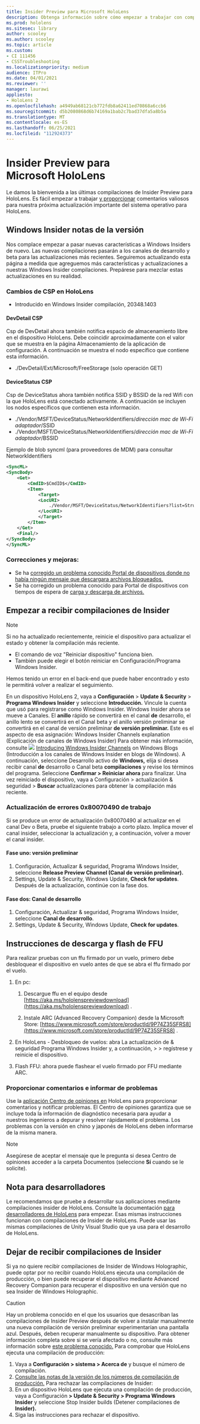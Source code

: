 ```yaml
---
title: Insider Preview para Microsoft HoloLens
description: Obtenga información sobre cómo empezar a trabajar con compilaciones de Insider y proporcionar comentarios valiosos para nuestra próxima actualización principal del sistema operativo para HoloLens.
ms.prod: hololens
ms.sitesec: library
author: scooley
ms.author: scooley
ms.topic: article
ms.custom:
- CI 111456
- CSSTroubleshooting
ms.localizationpriority: medium
audience: ITPro
ms.date: 04/01/2021
ms.reviewer: ''
manager: laurawi
appliesto:
- HoloLens 2
ms.openlocfilehash: a4949ab68121cb772fdb8a62411ed70868a6ccb6
ms.sourcegitcommit: d5b2080868d6b74169a1bab2c7bad37dfa5a8b5a
ms.translationtype: MT
ms.contentlocale: es-ES
ms.lasthandoff: 06/25/2021
ms.locfileid: "112924373"
---
```

# <a name="insider-preview-for-microsoft-hololens"></a>Insider Preview para Microsoft HoloLens

Le damos la bienvenida a las últimas compilaciones de Insider Preview para HoloLens. Es fácil empezar a trabajar [y proporcionar](hololens-insider.md#start-receiving-insider-builds) comentarios valiosos para nuestra próxima actualización importante del sistema operativo para HoloLens.

## <a name="windows-insider-release-notes"></a>Windows Insider notas de la versión

Nos complace empezar a pasar nuevas características a Windows Insiders de nuevo. Las nuevas compilaciones pasarán a los canales de desarrollo y beta para las actualizaciones más recientes. Seguiremos actualizando esta página a medida que agreguemos más características y actualizaciones a nuestras Windows Insider compilaciones. Prepárese para mezclar estas actualizaciones en su realidad. 

### <a name="csp-changes-on-hololens"></a>Cambios de CSP en HoloLens
 
- Introducido en Windows Insider compilación, 20348.1403

#### <a name="devdetail-csp"></a>DevDetail CSP

Csp de DevDetail ahora también notifica espacio de almacenamiento libre en el dispositivo HoloLens. Debe coincidir aproximadamente con el valor que se muestra en la página Almacenamiento de la aplicación de configuración. A continuación se muestra el nodo específico que contiene esta información.

- ./DevDetail/Ext/Microsoft/FreeStorage (solo operación GET)

#### <a name="devicestatus-csp"></a>DeviceStatus CSP

Csp de DeviceStatus ahora también notifica SSID y BSSID de la red Wifi con la que HoloLens está conectado activamente. A continuación se incluyen los nodos específicos que contienen esta información.

- ./Vendor/MSFT/DeviceStatus/NetworkIdentifiers/*dirección mac de Wi-Fi adaptador*/SSID
- ./Vendor/MSFT/DeviceStatus/NetworkIdentifiers/*dirección mac de Wi-Fi adaptador*/BSSID

Ejemplo de blob syncml (para proveedores de MDM) para consultar NetworkIdentifiers

```xml
<SyncML>
<SyncBody>
    <Get>
        <CmdID>$CmdID$</CmdID>
        <Item>
            <Target>
            <LocURI>
                ./Vendor/MSFT/DeviceStatus/NetworkIdentifiers?list=StructData
            </LocURI>
            </Target>
        </Item>
    </Get>
    <Final/>
</SyncBody>
</SyncML>
```

### <a name="fixes-and-improvements"></a>Correcciones y mejoras:

- Se ha [corregido un problema conocido Portal de dispositivos donde no había ningún mensaje que descargara archivos bloqueados.](hololens-troubleshooting.md#downloading-locked-files-doesnt-error)
- Se ha corregido un problema conocido para Portal de dispositivos con tiempos de espera de [carga y descarga de archivos.](hololens-troubleshooting.md#device-portal-file-uploaddownload-times-out)

## <a name="start-receiving-insider-builds"></a>Empezar a recibir compilaciones de Insider
> [!NOTE]
> Si no ha actualizado recientemente, reinicie el dispositivo para actualizar el estado y obtener la compilación más reciente.
> - El comando de voz "Reiniciar dispositivo" funciona bien. 
> - También puede elegir el botón reiniciar en Configuración/Programa Windows Insider.
>
> Hemos tenido un error en el back-end que puede haber encontrado y esto le permitirá volver a realizar el seguimiento.

En un dispositivo HoloLens 2, vaya a **Configuración**  >  **Update & Security**  >  **Programa Windows Insider** y seleccione **Introducción.** Vincule la cuenta que usó para registrarse como Windows Insider.
Windows Insider ahora se mueve a Canales. El **anillo** rápido se convertirá en  el canal  **de** desarrollo, el  anillo lento se convertirá en el Canal beta y el anillo versión preliminar se convertirá en el canal de versión preliminar **de versión preliminar.** Este es el aspecto de esa asignación: Windows Insider Channels explanation (Explicación de canales de Windows Insider) Para obtener más información, consulte ![ ](images/WindowsInsiderChannels.png) [Introducing Windows Insider Channels](https://blogs.windows.com/windowsexperience/2020/06/15/introducing-windows-insider-channels) on Windows Blogs (Introducción a los canales de Windows Insider en blogs de Windows).
A continuación, seleccione Desarrollo activo de **Windows,** elija si desea recibir canal **de** desarrollo o Canal beta **compilaciones** y revise los términos del programa.
Seleccione **Confirmar > Reiniciar ahora** para finalizar. Una vez reiniciado el dispositivo, vaya a Configuración > actualización & seguridad > **Buscar** actualizaciones para obtener la compilación más reciente.
### <a name="update-error-0x80070490-work-around"></a>Actualización de errores 0x80070490 de trabajo
Si se produce un error de actualización 0x80070490 al actualizar en el canal Dev o Beta, pruebe el siguiente trabajo a corto plazo. Implica mover el canal insider, seleccionar la actualización y, a continuación, volver a mover el canal insider.
#### <a name="stage-one---release-preview"></a>Fase uno: versión preliminar
1.  Configuración, Actualizar & seguridad, Programa Windows Insider, seleccione **Release Preview Channel (Canal de versión preliminar).**
2.  Settings, Update & Security, Windows Update, **Check for updates**. Después de la actualización, continúe con la fase dos.
#### <a name="stage-two---dev-channel"></a>Fase dos: Canal de desarrollo
1. Configuración, Actualizar & seguridad, Programa Windows Insider, seleccione **Canal de desarrollo**.
2. Settings, Update & Security, Windows Update, **Check for updates**.
## <a name="ffu-download-and-flash-directions"></a>Instrucciones de descarga y flash de FFU
Para realizar pruebas con un ffu firmado por un vuelo, primero debe desbloquear el dispositivo en vuelo antes de que se abra el ffu firmado por el vuelo.
1. En pc:
    1. Descargue ffu en el equipo desde [https://aka.ms/hololenspreviewdownload](https://aka.ms/hololenspreviewdownload) .
    
    1. Instale ARC (Advanced Recovery Companion) desde la Microsoft Store: [https://www.microsoft.com/store/productId/9P74Z35SFRS8](https://www.microsoft.com/store/productId/9P74Z35SFRS8) .
    
1. En HoloLens - Desbloqueo de vuelos: abra La actualización de & seguridad Programa Windows Insider y, a continuación,  >    >   regístrese y reinicie el dispositivo.
1. Flash FFU: ahora puede flashear el vuelo firmado por FFU mediante ARC.
### <a name="provide-feedback-and-report-issues"></a>Proporcionar comentarios e informar de problemas
Use la [aplicación Centro de opiniones en](hololens-feedback.md) HoloLens para proporcionar comentarios y notificar problemas. El Centro de opiniones garantiza que se incluye toda la información de diagnóstico necesaria para ayudar a nuestros ingenieros a depurar y resolver rápidamente el problema.  Los problemas con la versión en chino y japonés de HoloLens deben informarse de la misma manera.
> [!NOTE]
> Asegúrese de aceptar el mensaje que le pregunta si desea Centro de opiniones acceder a la carpeta Documentos (seleccione **Sí** cuando se le solicite).
## <a name="note-for-developers"></a>Nota para desarrolladores
Le recomendamos que pruebe a desarrollar sus aplicaciones mediante compilaciones insider de HoloLens.  Consulte la documentación [para desarrolladores de HoloLens](https://developer.microsoft.com/windows/mixed-reality/development) para empezar. Esas mismas instrucciones funcionan con compilaciones de Insider de HoloLens.  Puede usar las mismas compilaciones de Unity Visual Studio que ya usa para el desarrollo de HoloLens.
## <a name="stop-receiving-insider-builds"></a>Dejar de recibir compilaciones de Insider
Si ya no quiere recibir compilaciones de Insider de Windows Holographic, puede optar por no [](hololens-recovery.md) recibir cuando HoloLens ejecuta una compilación de producción, o bien puede recuperar el dispositivo mediante Advanced Recovery Companion para recuperar el dispositivo en una versión que no sea Insider de Windows Holographic.
> [!CAUTION]
> Hay un problema conocido en el que los usuarios que desascriban las compilaciones de Insider Preview después de volver a instalar manualmente una nueva compilación de versión preliminar experimentarían una pantalla azul. Después, deben recuperar manualmente su dispositivo. Para obtener información completa sobre si se vería afectado o no, consulte más información sobre [este problema conocido.](hololens-troubleshooting.md#blue-screen-after-unenrolling-from-insider-preview-on-a-device-flashed-with-an-insider-build)
Para comprobar que HoloLens ejecuta una compilación de producción:
1. Vaya a **Configuración > sistema > Acerca de** y busque el número de compilación.
1. [Consulte las notas de la versión de los números de compilación de producción.](hololens-release-notes.md)
Para rechazar las compilaciones de Insider:
1. En un dispositivo HoloLens que ejecuta una compilación de producción, vaya a Configuración **> Update & Security > Programa Windows Insider** y seleccione Stop Insider builds (Detener compilaciones de **Insider).**
1. Siga las instrucciones para rechazar el dispositivo.
